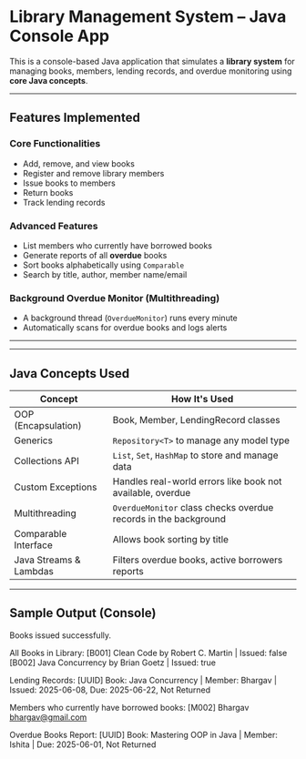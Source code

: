 # Library Management System – Java Console App

This is a console-based Java application that simulates a **library system** for managing books, members, lending records, and overdue monitoring using **core Java concepts**.

---

## Features Implemented

### Core Functionalities
- Add, remove, and view books
- Register and remove library members
- Issue books to members
- Return books
- Track lending records

### Advanced Features
- List members who currently have borrowed books
- Generate reports of all **overdue** books
- Sort books alphabetically using `Comparable`
- Search by title, author, member name/email

### Background Overdue Monitor (Multithreading)
- A background thread (`OverdueMonitor`) runs every minute
- Automatically scans for overdue books and logs alerts
---

---

## Java Concepts Used

| Concept               | How It's Used                                                   |
|----------------------|------------------------------------------------------------------|
| OOP (Encapsulation)  | Book, Member, LendingRecord classes                             |
| Generics             | `Repository<T>` to manage any model type                        |
| Collections API      | `List`, `Set`, `HashMap` to store and manage data               |
| Custom Exceptions    | Handles real-world errors like book not available, overdue      |
| Multithreading       | `OverdueMonitor` class checks overdue records in the background |
| Comparable Interface | Allows book sorting by title                                    |
| Java Streams & Lambdas | Filters overdue books, active borrowers reports                |

---

## Sample Output (Console)

Books issued successfully.

All Books in Library:
[B001] Clean Code by Robert C. Martin | Issued: false
[B002] Java Concurrency by Brian Goetz | Issued: true

 Lending Records:
[UUID] Book: Java Concurrency | Member: Bhargav | Issued: 2025-06-08, Due: 2025-06-22, Not Returned

 Members who currently have borrowed books:
[M002] Bhargav bhargav@gmail.com

 Overdue Books Report:
[UUID] Book: Mastering OOP in Java | Member: Ishita | Due: 2025-06-01, Not Returned